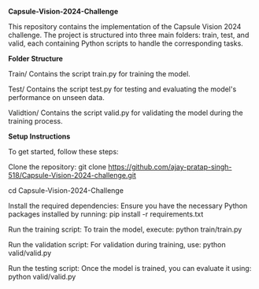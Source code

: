 **Capsule-Vision-2024-Challenge**

This repository contains the implementation of the Capsule Vision 2024 challenge. The project is structured into three main folders: train, test, and valid, each containing Python scripts to handle the corresponding tasks.

**Folder Structure**

Train/
Contains the script train.py for training the model.

Test/
Contains the script test.py for testing and evaluating the model's performance on unseen data.

Validtion/
Contains the script valid.py for validating the model during the training process.

**Setup Instructions**

To get started, follow these steps:

Clone the repository:
git clone https://github.com/ajay-pratap-singh-518/Capsule-Vision-2024-challenge.git

cd Capsule-Vision-2024-Challenge

Install the required dependencies: Ensure you have the necessary Python packages installed by running:
pip install -r requirements.txt

Run the training script: To train the model, execute:
python train/train.py

Run the validation script: For validation during training, use:
python valid/valid.py

Run the testing script: Once the model is trained, you can evaluate it using:
python valid/valid.py

